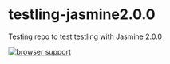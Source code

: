 testling-jasmine2.0.0
=====================

Testing repo to test testling with Jasmine 2.0.0

[![browser support](https://ci.testling.com/peroxyacyl/testling-jasmine2.0.0.png)
](https://ci.testling.com/peroxyacyl/testling-jasmine2.0.0.png)
